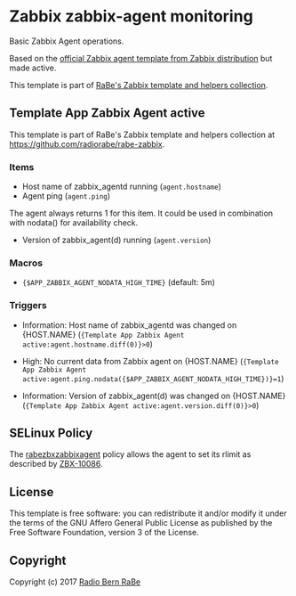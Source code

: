 # Zabbix zabbix-agent monitoring

Basic Zabbix Agent operations.

Based on the [official Zabbix agent template from Zabbix distribution](https://share.zabbix.com/official-templates/applications/zabbix-agent) but made active.

This template is part of [RaBe's Zabbix template and helpers
collection](https://github.com/radiorabe/rabe-zabbix).

## Template App Zabbix Agent active

This template is part of RaBe's Zabbix template and helpers collection at https://github.com/radiorabe/rabe-zabbix.

### Items 
* Host name of zabbix_agentd running (`agent.hostname`)
* Agent ping (`agent.ping`)

The agent always returns 1 for this item. It could be used in combination with nodata() for availability check.

* Version of zabbix_agent(d) running (`agent.version`)
### Macros

* `{$APP_ZABBIX_AGENT_NODATA_HIGH_TIME}` (default: 5m)
### Triggers

* Information: Host name of zabbix_agentd was changed on {HOST.NAME} (`{Template App Zabbix Agent active:agent.hostname.diff(0)}>0`)

* High: No current data from Zabbix agent on {HOST.NAME} (`{Template App Zabbix Agent active:agent.ping.nodata({$APP_ZABBIX_AGENT_NODATA_HIGH_TIME})}=1`)

* Information: Version of zabbix_agent(d) was changed on {HOST.NAME} (`{Template App Zabbix Agent active:agent.version.diff(0)}>0`)
## SELinux Policy

The [rabezbxzabbixagent](selinux/rabezbxzabbixagent.te) policy allows the agent to set its rlimit
as described by [ZBX-10086](https://support.zabbix.com/browse/ZBX-10086).

## License
This template is free software: you can redistribute it and/or modify it under
the terms of the GNU Affero General Public License as published by the Free
Software Foundation, version 3 of the License.

## Copyright
Copyright (c) 2017 [Radio Bern RaBe](http://www.rabe.ch)
